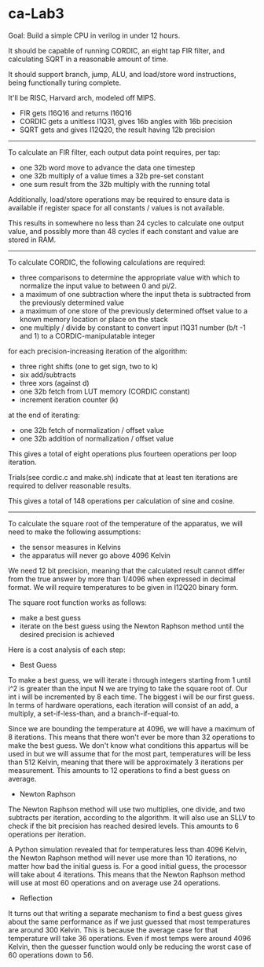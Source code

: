 # ca-Lab3

Goal: Build a simple CPU in verilog in under 12 hours.

It should be capable of running CORDIC, an eight tap FIR filter, and calculating SQRT in a reasonable amount of time.

It should support branch, jump, ALU, and load/store word instructions, being functionally turing complete.

It'll be RISC, Harvard arch, modeled off MIPS.

* FIR gets I16Q16 and returns I16Q16
* CORDIC gets a unitless I1Q31, gives 16b angles with 16b precision
* SQRT gets and gives I12Q20, the result having 12b precision

-----

To calculate an FIR filter, each output data point requires, per tap:

* one 32b word move to advance the data one timestep
* one 32b multiply of a value times a 32b pre-set constant 
* one sum result from the 32b multiply with the running total

Additionally, load/store operations may be required to ensure data is available if register space for all constants / values is not available.

This results in somewhere no less than 24 cycles to calculate one output value, and possibly more than 48 cycles if each constant and value are stored in RAM.

-----

To calculate CORDIC, the following calculations are required:
 
* three comparisons to determine the appropriate value with which to normalize the input value to between 0 and pi/2.
* a maximum of one subtraction where the input theta is subtracted from the previously determined value
* a maximum of one store of the previously determined offset value to a known memory location or place on the stack
* one multiply / divide by constant to convert input I1Q31 number (b/t -1 and 1) to a CORDIC-manipulatable integer

for each precision-increasing iteration of the algorithm:

* three right shifts (one to get sign, two to k)
* six add/subtracts
* three xors (against d)
* one 32b fetch from LUT memory (CORDIC constant)
* increment iteration counter (k)

at the end of iterating:

* one 32b fetch of normalization / offset value
* one 32b addition of normalization / offset value

This gives a total of eight operations plus fourteen operations per loop iteration.

Trials(see cordic.c and make.sh) indicate that at least ten iterations are required to deliver reasonable results.

This gives a total of 148 operations per calculation of sine and cosine.

---

To calculate the square root of the temperature of the apparatus,
we will need to make the following assumptions:

* the sensor measures in Kelvins
* the apparatus will never go above 4096 Kelvin

We need 12 bit precision, meaning that the calculated result
cannot differ from the true answer by more than 1/4096
when expressed in decimal format. We will require temperatures
to be given in I12Q20 binary form.

The square root function works as follows:

* make a best guess
* iterate on the best guess using the Newton Raphson method until the desired precision is achieved

Here is a cost analysis of each step:

* Best Guess

To make a best guess, we will iterate i through integers starting from 1
until i^2 is greater than the input N we are trying to take the square root of. Our int i will be incremented by 8 each time. The biggest i will be our first guess. In terms of hardware operations, each iteration will consist of an add, a multiply, a set-if-less-than, and a branch-if-equal-to.

Since we are bounding the temperature at 4096, we will have a maximum of 8 iterations. This means that there won't ever be more than 32 operations to make the best guess. We don't know what conditions this appartus will be used in but we will assume that for the most part, temperatures will be less than 512 Kelvin, meaning that there will be approximately 3 iterations per measurement. This amounts to 12 operations to find a best guess on average.

* Newton Raphson

The Newton Raphson method will use two multiplies, one divide, and two subtracts per iteration, according to the algorithm. It will also use an SLLV to check if the bit precision has reached desired levels. This amounts to 6 operations per iteration.

A Python simulation revealed that for temperatures less than 4096 Kelvin, the Newton Raphson method will never use more than 10 iterations, no matter how bad the initial guess is. For a good initial guess, the processor will take about 4 iterations. This means that the Newton Raphson method will use at most 60 operations and on average use 24 operations.

* Reflection

It turns out that writing a separate mechanism to find a best guess gives about the same performance as if we just guessed that most temperatures are around 300 Kelvin. This is because the average case for that temperature will take 36 operations. Even if most temps were around 4096 Kelvin, then the guesser function would only be reducing the worst case of 60 operations down to 56.
